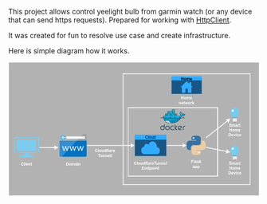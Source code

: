 This project allows control yeelight bulb from garmin watch (or any device that can send https requests).
Prepared for working with [HttpClient](https://apps.garmin.com/en-US/apps/da241207-e929-4cdf-9662-11ab17ffd70d).

It was created for fun to resolve use case and create infrastructure. 

Here is simple diagram how it works.

![Diagram](gl.drawio.png)